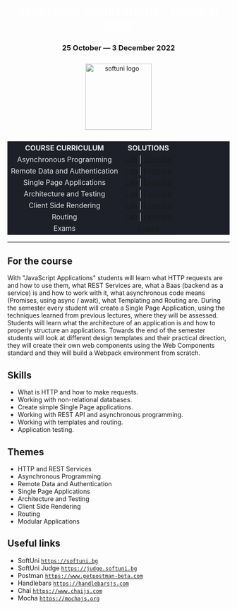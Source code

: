 <div align="center">
<h1 style="color:white">Javascript Applications - October 2022</h1>
<h3>25 October ― 3 December 2022</h3>
<img src="https://upload.wikimedia.org/wikipedia/commons/7/76/Logo_Software_University_%28SoftUni%29_-_blue.png" 
  alt="softuni logo"
  style="position:relative; width:150px; padding:10px; margin: 0 auto;"
  />

<table style="width:100%; max-width:1000px; background-color:#1d2029; color:#e4e4e4">
<tr>
  <th style="text-align:center; vertical-align: middle;">COURSE  CURRICULUM</th>
  <th style="text-align:center; vertical-align: middle;">SOLUTIONS</th>
</tr>
<tr>
  <td style="text-align: center; vertical-align: middle;">Asynchronous Programming </td>
  <td style="text-align: center; vertical-align: middle;">
    <a href="https://github.com/DimitarMitev92/javascript-applications-softuni/tree/main/02.%20Asynchronous%20Programming%20-%20Lab">Lab</a> |
    <a href="https://github.com/DimitarMitev92/javascript-applications-softuni/tree/main/03.%20Asynchronous%20Programming%20-%20Exercise">Exercise</a> 
  </td>
</tr>
<tr>
  <td style="text-align: center; vertical-align: middle;">Remote Data and Authentication </td>
  <td style="text-align: center; vertical-align: middle;">
    <a href="https://github.com/DimitarMitev92/javascript-applications-softuni/tree/main/04.%20Remote%20Data%20and%20Authentication%20-%20Lab">Lab</a> |
    <a href="https://github.com/DimitarMitev92/javascript-applications-softuni/tree/main/05.%20Remote%20Data%20and%20Authentication%20-%20Exercise">Exercise</a> 
  </td>
</tr>
<tr>
  <td style="text-align: center; vertical-align: middle;">Single Page Applications </td>
  <td style="text-align: center; vertical-align: middle;">
    <a href="https://github.com/DimitarMitev92/javascript-applications-softuni/tree/main/06.%20Single%20Page%20Application%20-%20Lab/01.%20Calendar">Lab</a> |
    <a href="https://github.com/DimitarMitev92/javascript-applications-softuni/tree/main/07.%20Single%20Page%20Application%20-%20Exercise">Exercise</a> 
  </td>
</tr>
<tr>
  <td style="text-align: center; vertical-align: middle;">Architecture and Testing </td>
  <td style="text-align: center; vertical-align: middle;">
    <a href="https://github.com/DimitarMitev92/javascript-applications-softuni/tree/main/08.%20Architecture%20and%20Testing%20-%20Lab">Lab</a> |
    <a href="">Exercise</a> 
  </td>
</tr>
<tr>
  <td style="text-align: center; vertical-align: middle;">Client Side Rendering </td>
  <td style="text-align: center; vertical-align: middle;">
    <a href="">Lab</a> |
    <a href="">Exercise</a> 
  </td>
</tr>
<tr>
  <td style="text-align: center; vertical-align: middle;">Routing </td>
  <td style="text-align: center; vertical-align: middle;">
    <a href="">Lab</a> |
    <a href="">Exercise</a> 
  </td>
</tr>
<tr>
  <td style="text-align: center; vertical-align: middle;">Exams</td>
  <td style="text-align: center; vertical-align: middle;">
    <a href="">Exams</a>
  </td>
</tr>
</table>
</div>

---

## For the course

With "JavaScript Applications" students will learn what HTTP requests are and how to use them, what REST Services are, what a Baas (backend as a service) is and how to work with it, what asynchronous code means (Promises, using async / await), what Templating and Routing are. During the semester every student will create a Single Page Application, using the techniques learned from previous lectures, where they will be assessed. Students will learn what the architecture of an application is and how to properly structure an applications. Towards the end of the semester students will look at different design templates and their practical direction, they will create their own web components using the Web Components standard and they will build a Webpack environment from scratch.

## Skills

- What is HTTP and how to make requests.
- Working with non-relational databases.
- Create simple Single Page applications.
- Working with REST API and asynchronous programming.
- Working with templates and routing.
- Аpplication testing.

## Themes

- HTTP and REST Services 
- Asynchronous Programming 
- Remote Data and Authentication 
- Single Page Applications 
- Architecture and Testing 
- Client Side Rendering 
- Routing 
- Modular Applications 

## Useful links

- SoftUni 
<a href="https://softuni.bg">`https://softuni.bg`</a>
- SoftUni Judge 
<a href="https://judge.softuni.bg">`https://judge.softuni.bg`</a>
- Postman 
<a href="https://www.getpostman-beta.com">`https://www.getpostman-beta.com`</a>
- Handlebars 
<a href="https://handlebarsjs.com">`https://handlebarsjs.com`</a>
- Chai 
<a href="https://www.chaijs.com">`https://www.chaijs.com`</a>
- Mocha 
<a href="https://mochajs.org">`https://mochajs.org`</a>
